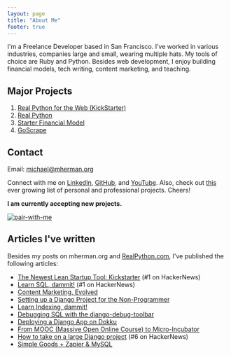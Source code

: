 ```yaml
---
layout: page
title: "About Me"
footer: true
---
```


I'm a Freelance Developer based in San Francisco. I’ve worked in various industries, companies large and small, wearing multiple hats. My tools of choice are Ruby and Python. Besides web development, I enjoy building financial models, tech writing, content marketing, and teaching. 

## Major Projects

1. [Real Python for the Web (KickStarter)](http://www.kickstarter.com/projects/1369857650/real-python-for-web-development-featuring-web2py)
2. [Real Python](http://www.realpython.com)
2. [Starter Financial Model](http://www.starterfinancialmodel.com/)
3. [GoScrape](http://www.goscrape.com)


## Contact

Email: michael@mherman.org

Connect with me on [LinkedIn](http://www.linkedin.com/pub/michael-herman/3b/a94/4), [GitHub](https://github.com/mjhea0/), and [YouTube](http://www.youtube.com/hermanmu). Also, check out [this](https://gist.github.com/mjhea0/6763725) ever growing list of personal and professional projects. Cheers!

**I am currently accepting new projects.**

[![pair-with-me](http://pairprogramwith.me/badge.png "Pair program with me!")](mailto:michael@mherman.org)


## Articles I've written

Besides my posts on mherman.org and [RealPython.com](http://www.realpython.com), I've published the following articles:

- [The Newest Lean Startup Tool: Kickstarter](https://segment.io/academy/the-newest-lean-startup-tool-is-kickstarter/) (#1 on HackerNews)
- [Learn SQL, dammit!](http://gun.io/blog/learn-sql/) (#1 on HackerNews)
- [Content Marketing, Evolved](http://gun.io/blog/content-marketing-evolved)
- [Setting up a Django Project for the Non-Programmer](http://gun.io/blog/setting-up-a-django-project)
- [Learn Indexing, dammit!](http://gun.io/blog/learn-indexing-dammit)
- [Debugging SQL with the django-debug-toolbar](http://gun.io/blog/debugging-SQL)
- [Deploying a Django App on Dokku](http://gun.io/blog/deploying-django-app-on-dokku)
- [From MOOC (Massive Open Online Course) to Micro-Incubator](http://southernalpha.com/?p=6566)
- [How to take on a large Django project](http://gun.io/blog/how-to-take-on-a-large-Django-project/) (#6 on HackerNews)
- [Simple Goods + Zapier & MySQL](http://blog.simplegoods.co/post/57150825621/simple-goods-zapier-mysql)

